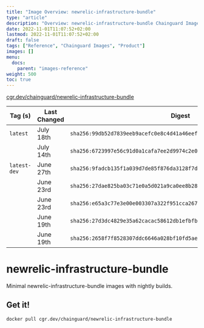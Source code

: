 ```yaml
---
title: "Image Overview: newrelic-infrastructure-bundle"
type: "article"
description: "Overview: newrelic-infrastructure-bundle Chainguard Image"
date: 2022-11-01T11:07:52+02:00
lastmod: 2022-11-01T11:07:52+02:00
draft: false
tags: ["Reference", "Chainguard Images", "Product"]
images: []
menu:
  docs:
    parent: "images-reference"
weight: 500
toc: true
---
```


[cgr.dev/chainguard/newrelic-infrastructure-bundle](https://github.com/chainguard-images/images/tree/main/images/newrelic-infrastructure-bundle)

| Tag (s)       | Last Changed | Digest                                                                    |
|---------------|--------------|---------------------------------------------------------------------------|
|  `latest`     | July 18th    | `sha256:99db52d7839eeb9acefc0e8c4d41a46eefd05a8e78d4967f6ba4b43e0ef33c2f` |
|               | July 14th    | `sha256:6723997e56c91d0a1cafa7ee2d9974c2e0c76de8b74f30d7a10e9697f22e0195` |
|  `latest-dev` | June 27th    | `sha256:9fadcb135f1a039d7de85f876da3128f7dc825ba56e71a5a6b24916364917407` |
|               | June 23rd    | `sha256:27dae825ba03c71e0a5d021a9ca0ee8b2844bb070b208683fdf83e78df2503b8` |
|               | June 23rd    | `sha256:e65a3c77e3e00e003307a322f951cca267f936d283ecaf78cf0a4da1671b1425` |
|               | June 19th    | `sha256:27d3dc4829e35a62cacac58612db1efbfb1c2d682d15304e05c684c2fa89fcd0` |
|               | June 19th    | `sha256:2658f7f8528307ddc6646a028bf10fd5ae9b3011dfb8dfb51888064b658a5d78` |

# newrelic-infrastructure-bundle

Minimal newrelic-infrastructure-bundle images with nightly builds.

## Get it!

```shell
docker pull cgr.dev/chainguard/newrelic-infrastructure-bundle
```

